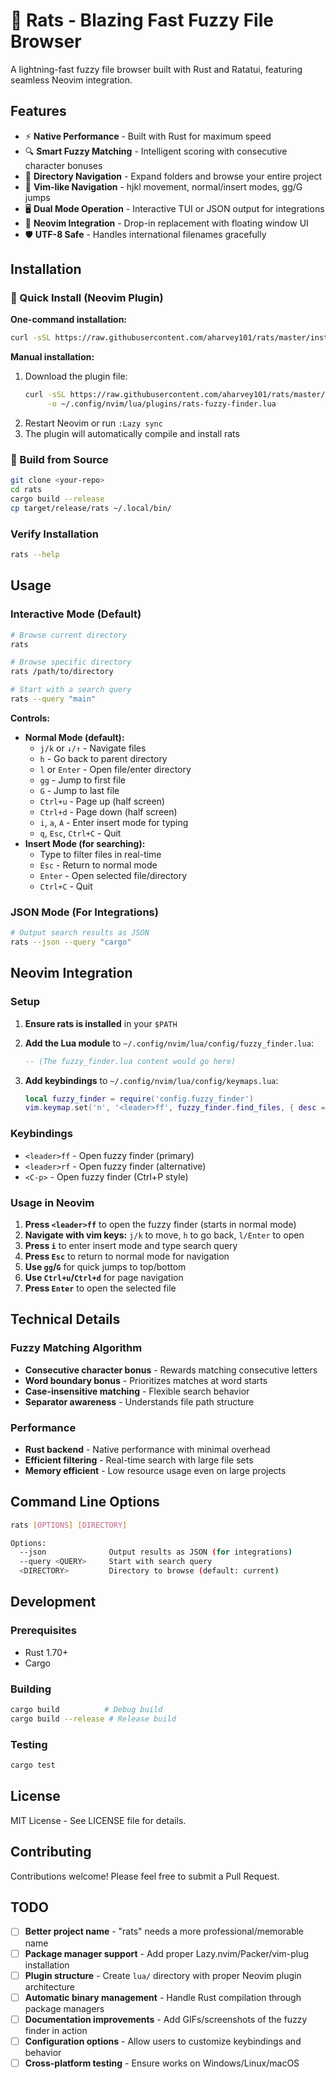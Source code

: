 # 🦀 Rats - Blazing Fast Fuzzy File Browser

A lightning-fast fuzzy file browser built with Rust and Ratatui, featuring seamless Neovim integration.

## Features

- ⚡ **Native Performance** - Built with Rust for maximum speed
- 🔍 **Smart Fuzzy Matching** - Intelligent scoring with consecutive character bonuses
- 📁 **Directory Navigation** - Expand folders and browse your entire project
- 🎯 **Vim-like Navigation** - hjkl movement, normal/insert modes, gg/G jumps
- 🖥️ **Dual Mode Operation** - Interactive TUI or JSON output for integrations
- 🔌 **Neovim Integration** - Drop-in replacement with floating window UI
- 🛡️ **UTF-8 Safe** - Handles international filenames gracefully

## Installation

### 🚀 Quick Install (Neovim Plugin)

**One-command installation:**
```bash
curl -sSL https://raw.githubusercontent.com/aharvey101/rats/master/install.sh | bash
```

**Manual installation:**
1. Download the plugin file:
   ```bash
   curl -sSL https://raw.githubusercontent.com/aharvey101/rats/master/rats-single-file-install.lua \
        -o ~/.config/nvim/lua/plugins/rats-fuzzy-finder.lua
   ```
2. Restart Neovim or run `:Lazy sync`
3. The plugin will automatically compile and install rats

### 🔧 Build from Source

```bash
git clone <your-repo>
cd rats
cargo build --release
cp target/release/rats ~/.local/bin/
```

### Verify Installation

```bash
rats --help
```

## Usage

### Interactive Mode (Default)

```bash
# Browse current directory
rats

# Browse specific directory
rats /path/to/directory

# Start with a search query
rats --query "main"
```

**Controls:**
- **Normal Mode (default):**
  - `j/k` or `↓/↑` - Navigate files
  - `h` - Go back to parent directory
  - `l` or `Enter` - Open file/enter directory
  - `gg` - Jump to first file
  - `G` - Jump to last file
  - `Ctrl+u` - Page up (half screen)
  - `Ctrl+d` - Page down (half screen)
  - `i`, `a`, `A` - Enter insert mode for typing
  - `q`, `Esc`, `Ctrl+C` - Quit
- **Insert Mode (for searching):**
  - Type to filter files in real-time
  - `Esc` - Return to normal mode
  - `Enter` - Open selected file/directory
  - `Ctrl+C` - Quit

### JSON Mode (For Integrations)

```bash
# Output search results as JSON
rats --json --query "cargo"
```

## Neovim Integration

### Setup

1. **Ensure rats is installed** in your `$PATH`

2. **Add the Lua module** to `~/.config/nvim/lua/config/fuzzy_finder.lua`:
   ```lua
   -- (The fuzzy_finder.lua content would go here)
   ```

3. **Add keybindings** to `~/.config/nvim/lua/config/keymaps.lua`:
   ```lua
   local fuzzy_finder = require('config.fuzzy_finder')
   vim.keymap.set('n', '<leader>ff', fuzzy_finder.find_files, { desc = 'Find files (rats fuzzy finder)' })
   ```

### Keybindings

- `<leader>ff` - Open fuzzy finder (primary)
- `<leader>rf` - Open fuzzy finder (alternative)
- `<C-p>` - Open fuzzy finder (Ctrl+P style)

### Usage in Neovim

1. **Press `<leader>ff`** to open the fuzzy finder (starts in normal mode)
2. **Navigate with vim keys:** `j/k` to move, `h` to go back, `l/Enter` to open
3. **Press `i`** to enter insert mode and type search query
4. **Press `Esc`** to return to normal mode for navigation
5. **Use `gg`/`G`** for quick jumps to top/bottom
6. **Use `Ctrl+u`/`Ctrl+d`** for page navigation
7. **Press `Enter`** to open the selected file

## Technical Details

### Fuzzy Matching Algorithm

- **Consecutive character bonus** - Rewards matching consecutive letters
- **Word boundary bonus** - Prioritizes matches at word starts
- **Case-insensitive matching** - Flexible search behavior
- **Separator awareness** - Understands file path structure

### Performance

- **Rust backend** - Native performance with minimal overhead
- **Efficient filtering** - Real-time search with large file sets
- **Memory efficient** - Low resource usage even on large projects

## Command Line Options

```bash
rats [OPTIONS] [DIRECTORY]

Options:
  --json              Output results as JSON (for integrations)
  --query <QUERY>     Start with search query
  <DIRECTORY>         Directory to browse (default: current)
```

## Development

### Prerequisites

- Rust 1.70+
- Cargo

### Building

```bash
cargo build          # Debug build
cargo build --release # Release build
```

### Testing

```bash
cargo test
```

## License

MIT License - See LICENSE file for details.

## Contributing

Contributions welcome! Please feel free to submit a Pull Request.

## TODO

- [ ] **Better project name** - "rats" needs a more professional/memorable name
- [ ] **Package manager support** - Add proper Lazy.nvim/Packer/vim-plug installation
- [ ] **Plugin structure** - Create `lua/` directory with proper Neovim plugin architecture
- [ ] **Automatic binary management** - Handle Rust compilation through package managers
- [ ] **Documentation improvements** - Add GIFs/screenshots of the fuzzy finder in action
- [ ] **Configuration options** - Allow users to customize keybindings and behavior
- [ ] **Cross-platform testing** - Ensure works on Windows/Linux/macOS